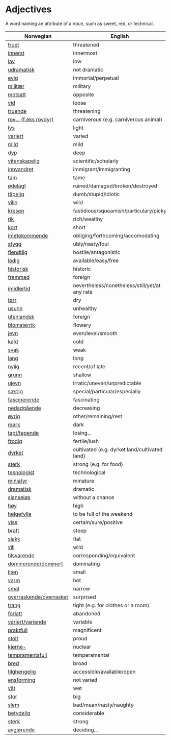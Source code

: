 # Adjectives

A word naming an attribute of a noun, such as sweet, red, or technical.

| Norwegian | English |
| --- | --- |
| [truet](https://www.ordnett.no/search?language=no&phrase=truet) | threatened |
| [innerst](https://www.ordnett.no/search?language=no&phrase=innerst) | innermost |
| [lav](https://www.ordnett.no/search?language=no&phrase=lav) | low |
| [udramatisk](https://www.ordnett.no/search?language=no&phrase=udramatisk) | not dramatic |
| [evig](https://www.ordnett.no/search?language=no&phrase=evig) | immortal/perpetual |
| [militær](https://www.ordnett.no/search?language=no&phrase=militær) | military |
| [motsatt](https://www.ordnett.no/search?language=no&phrase=motsatt) | opposite |
| [vid](https://www.ordnett.no/search?language=no&phrase=vid) | loose |
| [truende](https://www.ordnett.no/search?language=no&phrase=truende) | threatening |
| [rov... (f.eks rovdyr)](https://www.ordnett.no/search?language=no&phrase=rov...%20(f.eks%20rovdyr)) | carniverous (e.g. carniverous animal) |
| [lys](https://www.ordnett.no/search?language=no&phrase=lys) | light |
| [variert](https://www.ordnett.no/search?language=no&phrase=variert) | varied |
| [mild](https://www.ordnett.no/search?language=no&phrase=mild) | mild |
| [dyp](https://www.ordnett.no/search?language=no&phrase=dyp) | deep |
| [vitenskapelig](https://www.ordnett.no/search?language=no&phrase=vitenskapelig) | scientific/scholarly |
| [innvandret](https://www.ordnett.no/search?language=no&phrase=innvandret) | immigrant/immigranting |
| [tam](https://www.ordnett.no/search?language=no&phrase=tam) | tame |
| [ødelagt](https://www.ordnett.no/search?language=no&phrase=ødelagt) | ruined/damaged/broken/destroyed |
| [tåpelig](https://www.ordnett.no/search?language=no&phrase=tåpelig) | dumb/stupid/idiotic |
| [ville](https://www.ordnett.no/search?language=no&phrase=ville) | wild |
| [kresen](https://www.ordnett.no/search?language=no&phrase=kresen) | fastidious/squeamish/particulary/picky |
| [rik](https://www.ordnett.no/search?language=no&phrase=rik) | rich/wealthy |
| [kort](https://www.ordnett.no/search?language=no&phrase=kort) | short |
| [imøtekommende](https://www.ordnett.no/search?language=no&phrase=imøtekommende) | obliging/forthcoming/accomodating |
| [stygg](https://www.ordnett.no/search?language=no&phrase=stygg) | ubly/nasty/foul |
| [fiendtlig](https://www.ordnett.no/search?language=no&phrase=fiendtlig) | hostile/antagonistic |
| [ledig](https://www.ordnett.no/search?language=no&phrase=ledig) | available/easy/free |
| [historisk](https://www.ordnett.no/search?language=no&phrase=historisk) | historic |
| [fremmed](https://www.ordnett.no/search?language=no&phrase=fremmed) | foreign |
| [imidlertid](https://www.ordnett.no/search?language=no&phrase=imidlertid) | nevertheless/nonetheless/still/yet/at any rate |
| [tørr](https://www.ordnett.no/search?language=no&phrase=tørr) | dry |
| [usunn](https://www.ordnett.no/search?language=no&phrase=usunn) | unhealthy |
| [utenlandsk](https://www.ordnett.no/search?language=no&phrase=utenlandsk) | foreign |
| [blomsterrik](https://www.ordnett.no/search?language=no&phrase=blomsterrik) | flowery |
| [jevn](https://www.ordnett.no/search?language=no&phrase=jevn) | even/level/smooth |
| [kald](https://www.ordnett.no/search?language=no&phrase=kald) | cold |
| [svak](https://www.ordnett.no/search?language=no&phrase=svak) | weak |
| [lang](https://www.ordnett.no/search?language=no&phrase=lang) | long |
| [nylig](https://www.ordnett.no/search?language=no&phrase=nylig) | recent/of late |
| [grunn](https://www.ordnett.no/search?language=no&phrase=grunn) | shallow |
| [ujevn](https://www.ordnett.no/search?language=no&phrase=ujevn) | irratic/uneven/unpredictable |
| [særlig](https://www.ordnett.no/search?language=no&phrase=særlig) | special/particular/especially |
| [fascinerende](https://www.ordnett.no/search?language=no&phrase=fascinerende) | fascinating |
| [nedadgående](https://www.ordnett.no/search?language=no&phrase=nedadgående) | decreasing |
| [øvrig](https://www.ordnett.no/search?language=no&phrase=øvrig) | other/remaining/rest |
| [mørk](https://www.ordnett.no/search?language=no&phrase=mørk) | dark |
| [tapt/tapende](https://www.ordnett.no/search?language=no&phrase=tapt/tapende) | losing... |
| [frodig](https://www.ordnett.no/search?language=no&phrase=frodig) | fertile/lush |
| [dyrket](https://www.ordnett.no/search?language=no&phrase=dyrket) | cultivated (e.g. dyrket land/cultivated land) |
| [sterk](https://www.ordnett.no/search?language=no&phrase=sterk) | strong (e.g. for food) |
| [teknologist](https://www.ordnett.no/search?language=no&phrase=teknologist) | technological |
| [miniatyr](https://www.ordnett.no/search?language=no&phrase=miniatyr) | minature |
| [dramatisk](https://www.ordnett.no/search?language=no&phrase=dramatisk) | dramatic |
| [sjanseløs](https://www.ordnett.no/search?language=no&phrase=sjanseløs) | without a chance |
| [høy](https://www.ordnett.no/search?language=no&phrase=høy) | high |
| [helgefylle](https://www.ordnett.no/search?language=no&phrase=helgefylle) | to be full of the weekend |
| [viss](https://www.ordnett.no/search?language=no&phrase=viss) | certain/sure/positive |
| [bratt](https://www.ordnett.no/search?language=no&phrase=bratt) | steep |
| [slakk](https://www.ordnett.no/search?language=no&phrase=slakk) | flat |
| [vill](https://www.ordnett.no/search?language=no&phrase=vill) | wild |
| [tilsvarende](https://www.ordnett.no/search?language=no&phrase=tilsvarende) | corresponding/equivalent |
| [dominerende/dominert](https://www.ordnett.no/search?language=no&phrase=dominerende/dominert) | dominating |
| [liten](https://www.ordnett.no/search?language=no&phrase=liten) | small |
| [varm](https://www.ordnett.no/search?language=no&phrase=varm) | hot |
| [smal](https://www.ordnett.no/search?language=no&phrase=smal) | narrow |
| [overraskende/overrasket](https://www.ordnett.no/search?language=no&phrase=overraskende/overrasket) | surprised |
| [trang](https://www.ordnett.no/search?language=no&phrase=trang) | tight (e.g. for clothes or a room) |
| [forlatt](https://www.ordnett.no/search?language=no&phrase=forlatt) | abandoned |
| [variert/variende](https://www.ordnett.no/search?language=no&phrase=variert/variende) | variable |
| [praktfull](https://www.ordnett.no/search?language=no&phrase=praktfull) | magnificent |
| [stolt](https://www.ordnett.no/search?language=no&phrase=stolt) | proud |
| [kjerne-](https://www.ordnett.no/search?language=no&phrase=kjerne-) | nuclear |
| [tempramentsfull](https://www.ordnett.no/search?language=no&phrase=tempramentsfull) | temperamental |
| [bred](https://www.ordnett.no/search?language=no&phrase=bred) | broad |
| [tilghengelig](https://www.ordnett.no/search?language=no&phrase=tilghengelig) | accessible/available/open |
| [ensforming](https://www.ordnett.no/search?language=no&phrase=ensforming) | not varied |
| [våt](https://www.ordnett.no/search?language=no&phrase=våt) | wet |
| [stor](https://www.ordnett.no/search?language=no&phrase=stor) | big |
| [slem](https://www.ordnett.no/search?language=no&phrase=slem) | bad/mean/nasty/naughty |
| [betydelig](https://www.ordnett.no/search?language=no&phrase=betydelig) | considerable |
| [sterk](https://www.ordnett.no/search?language=no&phrase=sterk) | strong |
| [avgjørende](https://www.ordnett.no/search?language=no&phrase=avgjørende) | deciding... |

